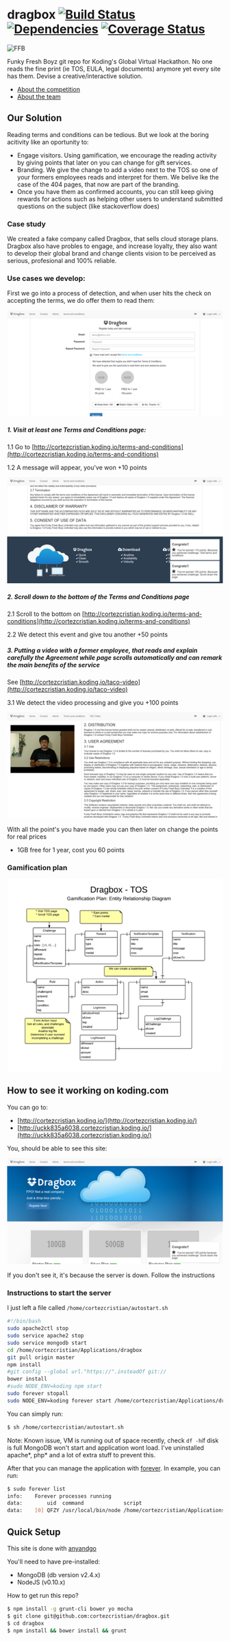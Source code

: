 
dragbox [![Build Status](https://travis-ci.org/cortezcristian/dragbox.svg)](https://travis-ci.org/cortezcristian/dragbox) [![Dependencies](https://david-dm.org/cortezcristian/dragbox.png)](https://david-dm.org/cortezcristian/dragbox) [![Coverage Status](https://img.shields.io/coveralls/cortezcristian/dragbox.svg)](https://coveralls.io/r/cortezcristian/dragbox)
===========================

![FFB](http://moviesmedia.ign.com/movies/image/article/784/784153/kios-jamie1_1177708841.jpg)

Funky Fresh Boyz git repo for Koding's Global Virtual Hackathon. No one reads the fine print (ie TOS, EULA, legal documents) anymore yet every site has them. Devise a creative/interactive solution.

- [About the competition](https://koding.com/Hackathon)
- [About the team](https://github.com/koding/global.hackathon/blob/master/Teams/FunkyFreshBoyz/ABOUT.md)

## Our Solution

Reading terms and conditions can be tedious. But we look at the boring acitivity like an oportunity to:

- Engage visitors. Using gamification, we encourage the reading activity by giving points that later on you can change for gift services.
- Branding. We give the change to add a video next to the TOS so one of your formers employees reads and interpret for them. We belive lke the case of the 404 pages, that now are part of the branding.
- Once you have them as confirmed accounts, you can still keep giving rewards for actions such as helping other users to understand submitted questions on the subject (like stackoverflow does)

### Case study

We created a fake company called Dragbox, that sells cloud storage plans. Dragbox also have probles to engage, and increase loyalty, they also want to develop their global brand and change clients vision to be perceived as serious, profesional and 100% reliable.

### Use cases we develop:

First we go into a process of detection, and when user hits the check on accepting the terms, we do offer them to read them:

![DragBox](https://raw.githubusercontent.com/cortezcristian/dragbox/master/pics/drag-box-detection.png)


##### 1. Visit at least one Terms and Conditions page:

1.1 Go to [http://cortezcristian.koding.io/terms-and-conditions](http://cortezcristian.koding.io/terms-and-conditions)

1.2 A message will appear, you've won +10 points

![DragBox Earn](https://raw.githubusercontent.com/cortezcristian/dragbox/master/pics/drag-box-earn-60.png)

##### 2. Scroll down to the bottom of the Terms and Conditions page

2.1 Scroll to the bottom on [http://cortezcristian.koding.io/terms-and-conditions](http://cortezcristian.koding.io/terms-and-conditions) 

2.2 We detect this event and give tou another +50 points

##### 3. Putting a video with a former employee, that reads and explain carefully the Agreement while page scrolls automatically and can remark the main benefits of the service

See [http://cortezcristian.koding.io/taco-video](http://cortezcristian.koding.io/taco-video)

3.1 We detect the video processing and give you +100 points

![DragBox Video](https://raw.githubusercontent.com/cortezcristian/dragbox/master/pics/drag-box-video.png)

With all the point's you have made you can then later on change the points for real prices
- 1GB free for 1 year, cost you 60 points

### Gamification plan
![The hard work](https://raw.githubusercontent.com/cortezcristian/dragbox/master/pics/dragbox-erd.png)

## How to see it working on koding.com

You can go to:
- [http://cortezcristian.koding.io/](http://cortezcristian.koding.io/)
- [http://uckk835a6038.cortezcristian.koding.io/](http://uckk835a6038.cortezcristian.koding.io/)

You, should be able to see this site:

![DragBox](https://raw.githubusercontent.com/cortezcristian/dragbox/master/pics/drag-box-home.png)

If you don't see it, it's because the server is down. Follow the instructions

### Instructions to start the server

I just left a file called `/home/cortezcristian/autostart.sh`

```bash
#!/bin/bash
sudo apache2ctl stop
sudo service apache2 stop
sudo service mongodb start
cd /home/cortezcristian/Applications/dragbox
git pull origin master
npm install
#git config --global url."https://".insteadOf git://
bower install
#sudo NODE_ENV=koding npm start
sudo forever stopall
sudo NODE_ENV=koding forever start /home/cortezcristian/Applications/dragbox/bin/www 

```

You can simply run:
```bash
$ sh /home/cortezcristian/autostart.sh
```

Note: Known issue, VM is running out of space recently, check `df -h`if disk is full MongoDB won't start and application wont load. I've uninstalled apache*, php* and a lot of extra stuff to prevent this.

After that you can manage the application with [forever](https://github.com/nodejitsu/forever). In example, you can run:
```bash
$ sudo forever list
info:    Forever processes running
data:        uid  command             script                                            forever pid   id logfile                                uptime      
data:    [0] QFZY /usr/local/bin/node /home/cortezcristian/Applications/dragbox/bin/www 11654   11656    /home/cortezcristian/.forever/QFZY.log 0:0:0:5.573
```

## Quick Setup

This site is done with [anyandgo](https://github.com/cortezcristian/anyandgo)

You'll need to have pre-installed:

- MongoDB (db version v2.4.x)
- NodeJS (v0.10.x)

How to get run this repo?

```bash
$ npm install -g grunt-cli bower yo mocha
$ git clone git@github.com:cortezcristian/dragbox.git
$ cd dragbox
$ npm install && bower install && grunt
```


